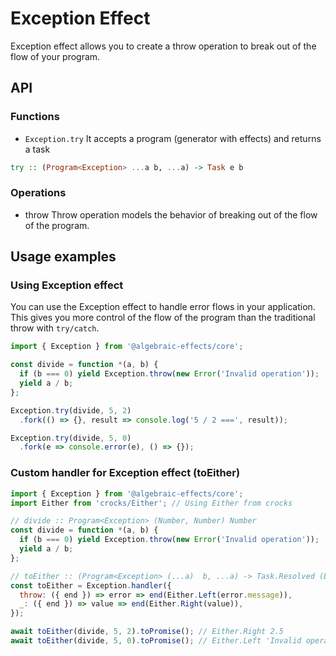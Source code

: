 
# Exception Effect
Exception effect allows you to create a throw operation to break out of the flow of your program.

## API

### Functions

* `Exception.try`
It accepts a program (generator with effects) and returns a task
```haskell
try :: (Program<Exception> ...a b, ...a) -> Task e b
```


### Operations

* throw
Throw operation models the behavior of breaking out of the flow of the program.



## Usage examples

### Using Exception effect
You can use the Exception effect to handle error flows in your application. This gives you more control of the flow of the program than the traditional throw with `try/catch`.

```js
import { Exception } from '@algebraic-effects/core';

const divide = function *(a, b) {
  if (b === 0) yield Exception.throw(new Error('Invalid operation'));
  yield a / b;
};

Exception.try(divide, 5, 2)
  .fork(() => {}, result => console.log('5 / 2 ===', result));

Exception.try(divide, 5, 0)
  .fork(e => console.error(e), () => {});
```



### Custom handler for Exception effect (toEither)

```js
import { Exception } from '@algebraic-effects/core';
import Either from 'crocks/Either'; // Using Either from crocks

// divide :: Program<Exception> (Number, Number) Number
const divide = function *(a, b) {
  if (b === 0) yield Exception.throw(new Error('Invalid operation'));
  yield a / b;
};

// toEither :: (Program<Exception> (...a)  b, ...a) -> Task.Resolved (Either Error b)
const toEither = Exception.handler({
  throw: ({ end }) => error => end(Either.Left(error.message)),
  _: ({ end }) => value => end(Either.Right(value)),
});

await toEither(divide, 5, 2).toPromise(); // Either.Right 2.5
await toEither(divide, 5, 0).toPromise(); // Either.Left 'Invalid operation'
```
